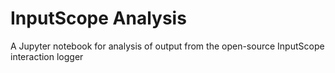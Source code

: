 # InputScope Analysis
A Jupyter notebook for analysis of output from the open-source InputScope interaction logger
